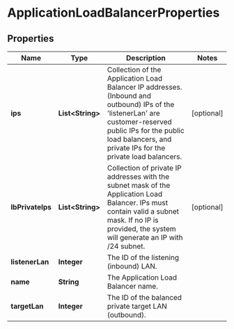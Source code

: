 

# ApplicationLoadBalancerProperties

## Properties

| Name | Type | Description | Notes |
| ------------ | ------------- | ------------- | ------------- |
| **ips** | **List&lt;String&gt;** | Collection of the Application Load Balancer IP addresses. (Inbound and outbound) IPs of the &#39;listenerLan&#39; are customer-reserved public IPs for the public load balancers, and private IPs for the private load balancers. |  [optional] |
| **lbPrivateIps** | **List&lt;String&gt;** | Collection of private IP addresses with the subnet mask of the Application Load Balancer. IPs must contain valid a subnet mask. If no IP is provided, the system will generate an IP with /24 subnet. |  [optional] |
| **listenerLan** | **Integer** | The ID of the listening (inbound) LAN. |  |
| **name** | **String** | The Application Load Balancer name. |  |
| **targetLan** | **Integer** | The ID of the balanced private target LAN (outbound). |  |


